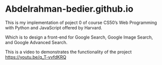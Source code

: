 # Abdelrahman-bedier.github.io

This is my implementation of poject 0 of course CS50’s Web Programming with Python and JavaScript offered by Harvard.  

Which is to design a front-end for Google Search, Google Image Search, and Google Advanced Search.  

This is a video to demonstrates the functionality of the project 
https://youtu.be/q_T-vvfdKRQ

